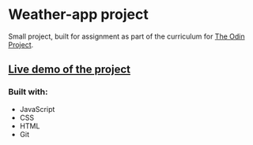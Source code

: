# Weather-app project

Small project, built for assignment as part of the curriculum for [The Odin Project](https://www.theodinproject.com/).

## [Live demo of the project]()

### Built with: 
* JavaScript
* CSS
* HTML
* Git